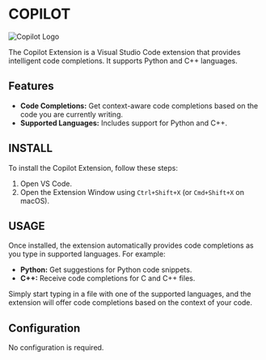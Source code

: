 # COPILOT

![Copilot Logo](logo.PNG)

The Copilot Extension is a Visual Studio Code extension that provides intelligent code completions. It supports Python and C++ languages.

## Features

- **Code Completions:** Get context-aware code completions based on the code you are currently writing.
- **Supported Languages:** Includes support for Python and C++.

## INSTALL

To install the Copilot Extension, follow these steps:

1. Open VS Code.
2. Open the Extension Window using `Ctrl+Shift+X` (or `Cmd+Shift+X` on macOS).

## USAGE

Once installed, the extension automatically provides code completions as you type in supported languages. For example:

- **Python:** Get suggestions for Python code snippets.
- **C++:** Receive code completions for C and C++ files.

Simply start typing in a file with one of the supported languages, and the extension will offer code completions based on the context of your code.

## Configuration

No configuration is required.

